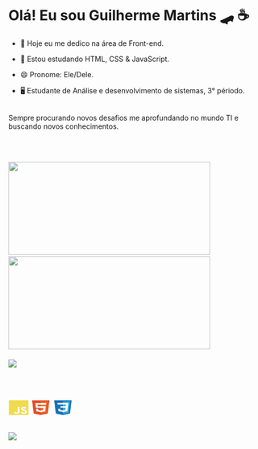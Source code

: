 <h1>Olá! Eu sou Guilherme Martins 🛹 ☕</h1>


- 🔭 Hoje eu me dedico na área de Front-end.
- 🌱 Estou estudando HTML, CSS & JavaScript.
- 😄 Pronome: Ele/Dele.

- 🖥️ Estudante de Análise e desenvolvimento de sistemas, 3° périodo.  <br>
<br>
Sempre procurando novos desafios me aprofundando no mundo TI e buscando novos conhecimentos. 


<br><br>

<div>
    <img height="185em" width="400em" src="https://github-readme-stats.vercel.app/api?username=Martins-Guilherme&show_icons=true&theme=tokyonight"/>
    <img height="185em"  width="400em" src="https://github-readme-stats.vercel.app/api/top-langs/?username=Martins-Guilherme&langs_count=8&layout=compact&theme=tokyonight"/>
</div

</div>
    <br>
    <div>
        <img src="https://img.shields.io/badge/Linux-FCC624?style=for-the-badge&logo=linux&logoColor=black"/>
    </div>
 	
<br><br>

<div>
  <img align="center" alt="Gui-Js" height="30" width="40" src="https://raw.githubusercontent.com/devicons/devicon/master/icons/javascript/javascript-plain.svg">
  <img align="center" alt="Gui-HTML" height="30" width="40" src="https://raw.githubusercontent.com/devicons/devicon/master/icons/html5/html5-original.svg">
  <img align="center" alt="Gui-CSS" height="30" width="40" src="https://raw.githubusercontent.com/devicons/devicon/master/icons/css3/css3-original.svg">
  </div><br><br>
    
  <div>
    <a href="https://www.linkedin.com/in/guilherme-martins6991/" target="_blank"><img src="https://img.shields.io/badge/-LinkedIn-%230077B5?style=for-the-badge&logo=linkedin&logoColor=white" target="_blank"></a> 
  </div>
